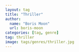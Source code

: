 ```yaml
---
layout: tag
title: "Thriller"
author:
  name: "Boris Moon"
  url: boris-moon
categories: [tag, genre]
tag: thriller
image: tags/genres/thriller.jpg
---
```

